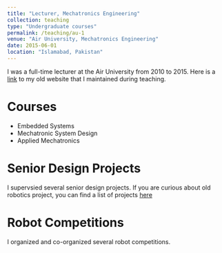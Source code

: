 ```yaml
---
title: "Lecturer, Mechatronics Engineering"
collection: teaching
type: "Undergraduate courses"
permalink: /teaching/au-1
venue: "Air University, Mechatronics Engineering"
date: 2015-06-01
location: "Islamabad, Pakistan"
---
```


I was a full-time lecturer at the Air University from 2010 to 2015. Here is a [link](https://sites.google.com/site/mtsengg/) to my old website that I maintained during teaching.

Courses
======
* Embedded Systems
* Mechatronic System Design
* Applied Mechatronics

Senior Design Projects
======
I supervsied several senior design projects. If you are curious about old robotics project, you can find a list of projects [here](https://sites.google.com/site/mtsengg/projects)

Robot Competitions
======
I organized and co-organized several robot competitions.
